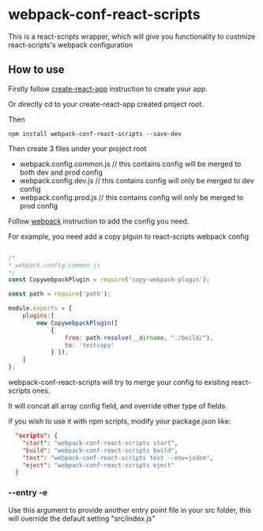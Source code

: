 # webpack-conf-react-scripts

This is a react-scripts wrapper, which will give you functionality to custmize react-scripts's webpack configuration

## How to use

Firstly follow <a href="https://github.com/facebook/create-react-app">create-react-app</a> instruction to create your app.

Or directly cd to your create-react-app created project root.

Then

```
npm install webpack-conf-react-scripts --save-dev
```

Then create 3 files under your project root

- webpack.config.common.js  // this contains config will be merged to both dev and prod config
- webpack.config.dev.js  // this contains config will only be merged to dev config
- webpack.config.prod.js // this contains config will only be merged to prod config

Follow <a href = "https://webpack.js.org/configuration/">webpack</a> instruction to add the config you need.

For example, you need add a copy plguin to react-scripts webpack config

```js

/*
* webpack.config.common.js
*/
const CopywebpackPlugin = require('copy-webpack-plugin');

const path = require('path');

module.exports = {
    plugins:[
        new CopywebpackPlugin([ 
            { 
                from: path.resolve(__dirname, "./build/"), 
                to: 'testcopy' 
            } ]),
    ]
};

```

webpack-conf-react-scripts will try to merge your config to existing react-scripts ones.

It will concat all array config field, and override other type of fields. 

if you wish to use it with npm scripts, modify your package.json like:

```json
  "scripts": {
    "start": "webpack-conf-react-scripts start",
    "build": "webpack-conf-react-scripts build",
    "test": "webpack-conf-react-scripts test --env=jsdom",
    "eject": "webpack-conf-react-scripts eject"
  }
```

### --entry -e

Use this argument to provide another entry point file in your src folder, this will override the default setting "src/index.js"
